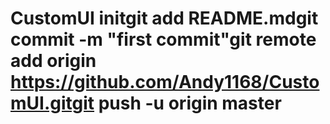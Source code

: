# CustomUI  initgit add README.mdgit commit -m "first commit"git remote add origin https://github.com/Andy1168/CustomUI.gitgit push -u origin master
